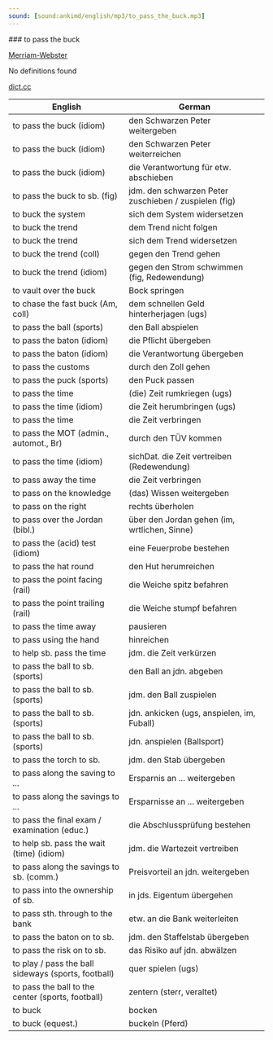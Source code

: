 ```yaml
---
sound: [sound:ankimd/english/mp3/to_pass_the_buck.mp3]
---
```


\### to pass the buck

[Merriam-Webster](https://www.merriam-webster.com/dictionary/to+pass+the+buck)

No definitions found

[dict.cc](https://www.dict.cc/to+pass+the+buck)

| English        | German       |
| -------------- | ------------ |
| to pass the buck (idiom) | den Schwarzen Peter weitergeben |
| to pass the buck (idiom) | den Schwarzen Peter weiterreichen |
| to pass the buck (idiom) | die Verantwortung für etw. abschieben |
| to pass the buck to sb. (fig) | jdm. den schwarzen Peter zuschieben / zuspielen (fig) |
| to buck the system | sich dem System widersetzen |
| to buck the trend | dem Trend nicht folgen |
| to buck the trend | sich dem Trend widersetzen |
| to buck the trend (coll) | gegen den Trend gehen |
| to buck the trend (idiom) | gegen den Strom schwimmen (fig, Redewendung) |
| to vault over the buck | Bock springen |
| to chase the fast buck (Am, coll) | dem schnellen Geld hinterherjagen (ugs) |
| to pass the ball (sports) | den Ball abspielen |
| to pass the baton (idiom) | die Pflicht übergeben |
| to pass the baton (idiom) | die Verantwortung übergeben |
| to pass the customs | durch den Zoll gehen |
| to pass the puck (sports) | den Puck passen |
| to pass the time | (die) Zeit rumkriegen (ugs) |
| to pass the time (idiom) | die Zeit herumbringen (ugs) |
| to pass the time | die Zeit verbringen |
| to pass the MOT (admin., automot., Br) | durch den TÜV kommen |
| to pass the time (idiom) | sichDat. die Zeit vertreiben (Redewendung) |
| to pass away the time | die Zeit verbringen |
| to pass on the knowledge | (das) Wissen weitergeben |
| to pass on the right | rechts überholen |
| to pass over the Jordan (bibl.) | über den Jordan gehen (im, wrtlichen, Sinne) |
| to pass the (acid) test (idiom) | eine Feuerprobe bestehen |
| to pass the hat round | den Hut herumreichen |
| to pass the point facing (rail) | die Weiche spitz befahren |
| to pass the point trailing (rail) | die Weiche stumpf befahren |
| to pass the time away | pausieren |
| to pass using the hand | hinreichen |
| to help sb. pass the time | jdm. die Zeit verkürzen |
| to pass the ball to sb. (sports) | den Ball an jdn. abgeben |
| to pass the ball to sb. (sports) | jdm. den Ball zuspielen |
| to pass the ball to sb. (sports) | jdn. ankicken (ugs, anspielen, im, Fuball) |
| to pass the ball to sb. (sports) | jdn. anspielen (Ballsport) |
| to pass the torch to sb. | jdm. den Stab übergeben |
| to pass along the saving to ... | Ersparnis an ... weitergeben |
| to pass along the savings to ... | Ersparnisse an ... weitergeben |
| to pass the final exam / examination (educ.) | die Abschlussprüfung bestehen |
| to help sb. pass the wait (time) (idiom) | jdm. die Wartezeit vertreiben |
| to pass along the savings to sb. (comm.) | Preisvorteil an jdn. weitergeben |
| to pass into the ownership of sb. | in jds. Eigentum übergehen |
| to pass sth. through to the bank | etw. an die Bank weiterleiten |
| to pass the baton on to sb. | jdm. den Staffelstab übergeben |
| to pass the risk on to sb. | das Risiko auf jdn. abwälzen |
| to play / pass the ball sideways (sports, football) | quer spielen (ugs) |
| to pass the ball to the center (sports, football) | zentern (sterr, veraltet) |
| to buck | bocken |
| to buck (equest.) | buckeln (Pferd) |
